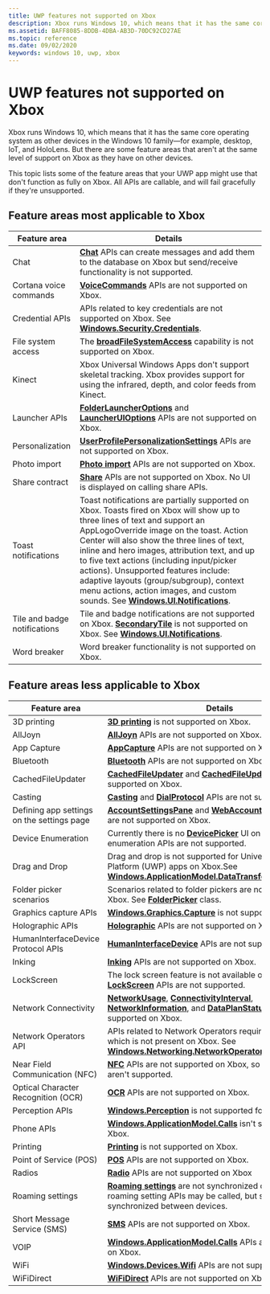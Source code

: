 ```yaml
---
title: UWP features not supported on Xbox
description: Xbox runs Windows 10, which means that it has the same core operating system as other devices in the Windows 10 family. But there are some feature areas that aren't at the same level of support on Xbox as they have on other devices.
ms.assetid: BAFF8085-8DDB-4DBA-AB3D-70DC92CD27AE
ms.topic: reference
ms.date: 09/02/2020
keywords: windows 10, uwp, xbox
---
```


# UWP features not supported on Xbox

Xbox runs Windows 10, which means that it has the same core operating system as other devices in the Windows 10 family&mdash;for example, desktop, IoT, and HoloLens. But there are some feature areas that aren't at the same level of support on Xbox as they have on other devices.

This topic lists some of the feature areas that your UWP app might use that don't function as fully on Xbox. All APIs are callable, and will fail gracefully if they're unsupported.

## Feature areas most applicable to Xbox

| Feature area | Details |
|-|-|
| Chat | [**Chat**](/uwp/api/Windows.ApplicationModel.Chat) APIs can create messages and add them to the database on Xbox but send/receive functionality is not supported.|
| Cortana voice commands | [**VoiceCommands**](/uwp/api/Windows.ApplicationModel.VoiceCommands) APIs are not supported on Xbox. |
| Credential APIs | APIs related to key credentials are not supported on Xbox. See [**Windows.Security.Credentials**](/uwp/api/Windows.Security.Credentials). |
| File system access | The [**broadFileSystemAccess**](/windows/uwp/files/file-access-permissions#accessing-additional-locations) capability is not supported on Xbox. |
| Kinect | Xbox Universal Windows Apps don't support skeletal tracking. Xbox provides support for using the infrared, depth, and color feeds from Kinect. |
| Launcher APIs | [**FolderLauncherOptions**](/uwp/api/Windows.System.FolderLauncherOptions) and [**LauncherUIOptions**](/uwp/api/Windows.System.LauncherUIOptions) APIs are not supported on Xbox. |
| Personalization | [**UserProfilePersonalizationSettings**](/uwp/api/Windows.System.UserProfile.UserProfilePersonalizationSettings) APIs are not supported on Xbox. |
| Photo import | [**Photo import**](/uwp/api/Windows.Media.Import) APIs are not supported on Xbox. |
| Share contract | [**Share**](/uwp/api/Windows.ApplicationModel.DataTransfer.ShareTarget) APIs are not supported on Xbox. No UI is displayed on calling share APIs. |
| Toast notifications | Toast notifications are partially supported on Xbox. Toasts fired on Xbox will show up to three lines of text and support an AppLogoOverride image on the toast. Action Center will also show the three lines of text, inline and hero images, attribution text, and up to five text actions (including input/picker actions). Unsupported features include: adaptive layouts (group/subgroup), context menu actions, action images, and custom sounds. See [**Windows.UI.Notifications**](/uwp/api/Windows.UI.Notifications). |
| Tile and badge notifications | Tile and badge notifications are not supported on Xbox. [**SecondaryTile**](/uwp/api/Windows.UI.StartScreen.SecondaryTile) is not supported on Xbox. See [**Windows.UI.Notifications**](/uwp/api/Windows.UI.Notifications).|
| Word breaker | Word breaker functionality is not supported on Xbox. |

## Feature areas less applicable to Xbox

| Feature area | Details |
|-|-|
| 3D printing | [**3D printing**](/uwp/api/windows.graphics.printing3d) is not supported on Xbox.|
| AllJoyn | [**AllJoyn**](/uwp/api/Windows.Devices.AllJoyn) APIs are not supported on Xbox. |
| App Capture | [**AppCapture**](/uwp/api/Windows.Media.Capture.AppCapture) APIs are not supported on Xbox. |
| Bluetooth | [**Bluetooth**](/uwp/api/Windows.Devices.Bluetooth) APIs are not supported on Xbox. |
| CachedFileUpdater | [**CachedFileUpdater**](/uwp/api/Windows.Storage.Provider.CachedFileUpdater) and [**CachedFileUpdaterUI**](/uwp/api/Windows.Storage.Provider.CachedFileUpdaterUI) are not supported on Xbox. |
| Casting | [**Casting**](/uwp/api/Windows.Media.Casting) and [**DialProtocol**](/uwp/api/Windows.Media.DialProtocol) APIs are not supported on Xbox. |
| Defining app settings on the settings page | [**AccountSettingsPane**](/uwp/api/Windows.UI.ApplicationSettings.AccountsSettingsPane) and [**WebAccountCommand**](/uwp/api/Windows.UI.ApplicationSettings.WebAccountCommand) APIs are not supported on Xbox. |
| Device Enumeration | Currently there is no [**DevicePicker**](/uwp/api/Windows.Devices.Enumeration.DevicePicker) UI on Xbox, so device enumeration APIs are not supported. |
| Drag and Drop | Drag and drop is not supported for Universal Windows Platform (UWP) apps on Xbox.See [**Windows.ApplicationModel.DataTransfer.DragDrop.Core**](/uwp/api/Windows.ApplicationModel.DataTransfer.DragDrop). |
| Folder picker scenarios | Scenarios related to folder pickers are not supported on Xbox. See [**FolderPicker**](/uwp/api/Windows.Storage.Pickers.FolderPicker) class. |
| Graphics capture APIs | [**Windows.Graphics.Capture**](/uwp/api/windows.graphics.capture) is not supported for Xbox. |
| Holographic APIs | [**Holographic**](/uwp/api/Windows.Graphics.Holographic) APIs are not supported on Xbox. |
| HumanInterfaceDevice Protocol APIs | [**HumanInterfaceDevice**](/uwp/api/Windows.Devices.HumanInterfaceDevice) APIs are not supported on Xbox. |
| Inking | [**Inking**](/uwp/api/Windows.UI.Input.Inking) APIs are not supported on Xbox. |
| LockScreen | The lock screen feature is not available on Xbox, so [**LockScreen**](/uwp/api/Windows.ApplicationModel.LockScreen) APIs are not supported. |
| Network Connectivity | [**NetworkUsage**](/uwp/api/Windows.Networking.Connectivity.NetworkUsage), [**ConnectivityInterval**](/uwp/api/Windows.Networking.Connectivity.ConnectivityInterval), [**NetworkInformation**](/uwp/api/Windows.Networking.Connectivity.NetworkInformation), and [**DataPlanStatus**](/uwp/api/Windows.Networking.Connectivity.DataPlanStatus) APIs are not supported on Xbox. |
| Network Operators API | APIs related to Network Operators require modem support, which is not present on Xbox. See [**Windows.Networking.NetworkOperators**](/uwp/api/Windows.Networking.NetworkOperators). |
| Near Field Communication (NFC) | [**NFC**](/uwp/api/Windows.Networking.Proximity) APIs are not supported on Xbox, so proximity APIs aren't supported. |
| Optical Character Recognition (OCR) | [**OCR**](/uwp/api/Windows.Media.Ocr) APIs are not supported on Xbox. |
| Perception APIs | [**Windows.Perception**](/uwp/api/Windows.Perception) is not supported for Xbox. |
| Phone APIs | [**Windows.ApplicationModel.Calls**](/uwp/api/windows.applicationmodel.calls) isn't supported for Xbox. |
| Printing | [**Printing**](/uwp/api/Windows.Graphics.Printing) is not supported on Xbox. |
| Point of Service (POS) | [**POS**](/uwp/api/Windows.Devices.PointOfService) APIs are not supported on Xbox. |
| Radios | [**Radio**](/uwp/api/Windows.Devices.Radios) APIs are not supported on Xbox |
| Roaming settings | [**Roaming settings**](/uwp/api/Windows.Storage.ApplicationData) are not synchronized on Xbox. The roaming setting APIs may be called, but settings will not be synchronized between devices. |
| Short Message Service (SMS) | [**SMS**](/uwp/api/Windows.Devices.Sms) APIs are not supported on Xbox. |
| VOIP | [**Windows.ApplicationModel.Calls**](/uwp/api/Windows.ApplicationModel.Calls) APIs are not supported on Xbox. |
| WiFi | [**Windows.Devices.Wifi**](/uwp/api/Windows.Devices.WiFi) APIs are not supported on Xbox. |
| WiFiDirect | [**WiFiDirect**](/uwp/api/Windows.Devices.WiFiDirect) APIs are not supported on Xbox. |
